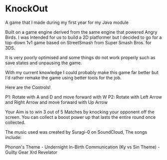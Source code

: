 # KnockOut
A game that I made during my first year for my Java module

Built on a game engine derived from the same engine that powered Angry Birds.
I was Intended for us to build a 2D platformer but I decided to go for a top-down 1v1 game based on StreetSmash from Super Smash Bros. for 3DS.

It is very poorly optimised and some things do not work properly such as save states and unpausing the game. 

With my current knowledge I could probably make this game far better but I'd rather remake the game using better tools for the job. 

Here are the Controls!

P1: Rotate with A and D and move forward with W
P2: Rotate with Left Arrow and Right Arrow and move forward with Up Arrow

Your Aim is to win 3 out of 5 Matches by knocking your opponent off the screen.
You can collect a boost power up that lasts the entire round once collected.

The music used was created by Suragi-0 on SoundCloud, The songs include:

Phonon's Theme - Undernight In-Birth
Communication (Ky vs Sin Theme) - Guilty Gear Xrd Revelator


